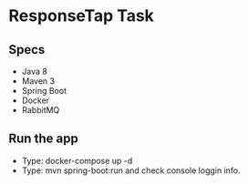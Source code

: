 # ResponseTap Task

## Specs

- Java 8
- Maven 3
- Spring Boot
- Docker
- RabbitMQ


## Run the app

- Type: docker-compose up -d
- Type: mvn spring-boot:run and check console loggin info.